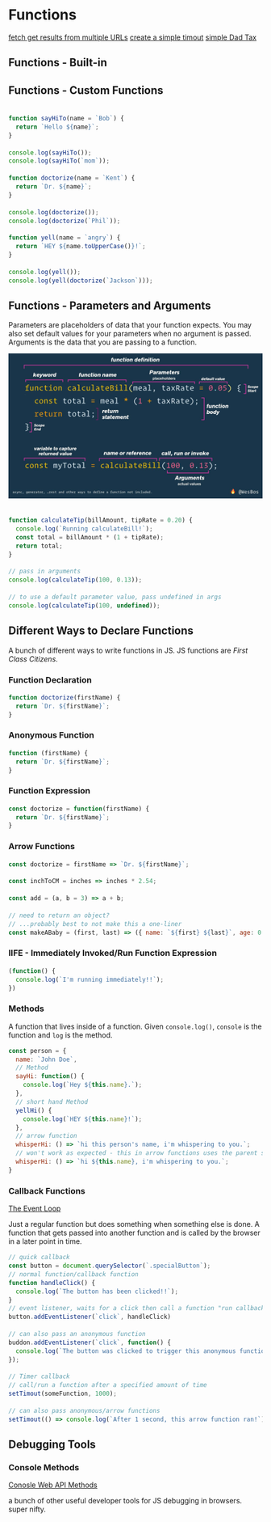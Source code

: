 # Functions

[fetch get results from multiple URLs](https://codepen.io/matthewselby/pen/xxGGjjx?editors=0011)
[create a simple timout](https://codepen.io/matthewselby/pen/WNvrZJa?editors=0011)
[simple Dad Tax](https://codepen.io/matthewselby/pen/dyPNoPp)

## Functions - Built-in

## Functions - Custom Functions

```js

function sayHiTo(name = `Bob`) {
  return `Hello ${name}`;
}

console.log(sayHiTo());
console.log(sayHiTo(`mom`));

function doctorize(name = `Kent`) {
  return `Dr. ${name}`;
}

console.log(doctorize());
console.log(doctorize(`Phil`));

function yell(name = `angry`) {
  return `HEY ${name.toUpperCase()}!`;
}

console.log(yell());
console.log(yell(doctorize(`Jackson`)));

```

## Functions - Parameters and Arguments

Parameters are placeholders of data that your function expects. You may also set default values for your parameters when no argument is passed. Arguments is the data that you are passing to a function.

![Function Cheat Sheet](../images/function-definition-cheat-sheet.jpg)

```js

function calculateTip(billAmount, tipRate = 0.20) {
  console.log(`Running calculateBill!`);
  const total = billAmount * (1 + tipRate);
  return total;
}

// pass in arguments
console.log(calculateTip(100, 0.13));

// to use a default parameter value, pass undefined in args
console.log(calculateTip(100, undefined));

```

## Different Ways to Declare Functions

A bunch of different ways to write functions in JS. JS functions are *First Class Citizens*.

### Function Declaration

```js
function doctorize(firstName) {
  return `Dr. ${firstName}`;
}
```

### Anonymous Function

```js
function (firstName) {
  return `Dr. ${firstName}`;
}
```

### Function Expression

```js
const doctorize = function(firstName) {
  return `Dr. ${firstName}`;
}
```

### Arrow Functions

```js
const doctorize = firstName => `Dr. ${firstName}`;

const inchToCM = inches => inches * 2.54;

const add = (a, b = 3) => a + b;

// need to return an object?
// ...probably best to not make this a one-liner
const makeABaby = (first, last) => ({ name: `${first} ${last}`, age: 0 });
```

### IIFE - Immediately Invoked/Run Function Expression

```js
(function() {
  console.log(`I'm running immediately!!`);
})
```

### Methods

A function that lives inside of a function. Given `console.log()`, `console` is the function and `log` is the method.

```js
const person = {
  name: `John Doe`,
  // Method
  sayHi: function() {
    console.log(`Hey ${this.name}.`);
  },
  // short hand Method
  yellHi() {
    console.log(`HEY ${this.name}!`);
  },
  // arrow function
  whisperHi: () => `hi this person's name, i'm whispering to you.`;
  // won't work as expected - this in arrow functions uses the parent scope instead of local scope
  whisperHi: () => `hi ${this.name}, i'm whispering to you.`;
}
```
### Callback Functions

[The Event Loop](https://dev.to/lydiahallie/javascript-visualized-event-loop-3dif)

Just a regular function but does something when something else is done. A function that gets passed into another function and is called by the browser in a later point in time.

```js
// quick callback
const button = document.querySelector(`.specialButton`);
// normal function/callback function
function handleClick() {
  console.log(`The button has been clicked!!`);
}
// event listener, waits for a click then call a function "run callback function"
button.addEventListener(`click`, handleClick)

// can also pass an anonymous function
buddon.addEventListener(`click`, function() {
  console.log(`The button was clicked to trigger this anonymous function!`);
});

// Timer callback
// call/run a function after a specified amount of time
setTimout(someFunction, 1000);

// can also pass anonymous/arrow functions
setTimout(() => console.log(`After 1 second, this arrow function ran!`);, 1000);
```

## Debugging Tools

### Console Methods

[Conosle Web API Methods](https://developer.mozilla.org/en-US/docs/Web/API/console)

a bunch of other useful developer tools for JS debugging in browsers. super nifty.
